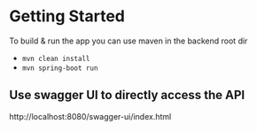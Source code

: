 # Getting Started

To build & run the app you can use maven in the backend root dir
 * `mvn clean install`
 * `mvn spring-boot run`

## Use swagger UI to directly access the API
http://localhost:8080/swagger-ui/index.html